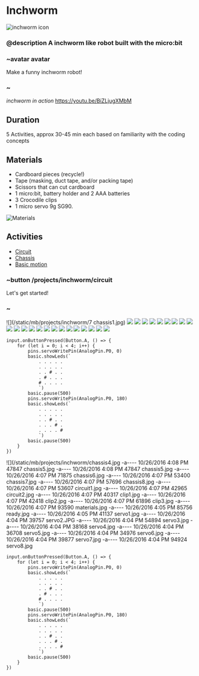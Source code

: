 
# Inchworm

![inchworm icon](/static/mb/projects/guitar.png)

### @description A inchworm like robot built with the micro:bit

### ~avatar avatar

Make a funny inchworm robot!

### ~
*inchworm in action*
https://youtu.be/BiZLjugXMbM

## Duration

5 Activities, approx 30-45 min each based on familiarity with the coding concepts

## Materials

* Cardboard pieces (recycle!)
* Tape (masking, duct tape, and/or packing tape)
* Scissors that can cut cardboard
* 1 micro:bit, battery holder and 2 AAA batteries
* 3 Crocodile clips
* 1 micro servo 9g SG90.

![Materials](/static/mb/projects/inchworm/materials.jpg)

## Activities

* [Circuit](/projects/inchworm/circuit)  
* [Chassis](/projects/inchworm/chassis)  
* [Basic motion](/projects/inchworm/motion)  

### ~button /projects/inchworm/circuit

Let's get started!

### ~

![](/static/mb/projects/inchworm/7 chassis1.jpg)
![](/static/mb/projects/inchworm/chassis2.jpg)
![](/static/mb/projects/inchworm/chassis3.jpg)
![](/static/mb/projects/inchworm/chassis4.jpg)
![](/static/mb/projects/inchworm/chassis5.jpg)
![](/static/mb/projects/inchworm/chassis5.jpg)
![](/static/mb/projects/inchworm/chassis6.jpg)
![](/static/mb/projects/inchworm/chassis7.jpg)
![](/static/mb/projects/inchworm/chassis8.jpg)
![](/static/mb/projects/inchworm/circuit1.jpg)
![](/static/mb/projects/inchworm/circuit2.jpg)
![](/static/mb/projects/inchworm/clip1.jpg)
![](/static/mb/projects/inchworm/clip2.jpg)
![](/static/mb/projects/inchworm/clip3.jpg)
![](/static/mb/projects/inchworm/materials.jpg)
![](/static/mb/projects/inchworm/ready.jpg)
![](/static/mb/projects/inchworm/servo1.jpg)
![](/static/mb/projects/inchworm/servo2.jpg)
![](/static/mb/projects/inchworm/servo3.jpg)
![](/static/mb/projects/inchworm/servo4.jpg)
![](/static/mb/projects/inchworm/servo5.jpg)
![](/static/mb/projects/inchworm/servo6.jpg)
![](/static/mb/projects/inchworm/servo7.jpg)
![](/static/mb/projects/inchworm/servo8.jpg)

```blocks
input.onButtonPressed(Button.A, () => {
    for (let i = 0; i < 4; i++) {
        pins.servoWritePin(AnalogPin.P0, 0)
        basic.showLeds(`
            . . . . .
            . . . . .
            . . # . .
            . # . . .
            # . . . .
            `)
        basic.pause(500)
        pins.servoWritePin(AnalogPin.P0, 180)
        basic.showLeds(`
            . . . . .
            . . . . .
            . . # . .
            . . . # .
            . . . . #
            `)
        basic.pause(500)
    }
})
```
![](/static/mb/projects/inchworm/chassis4.jpg
-a----       10/26/2016   4:08 PM          47847 chassis5.jpg
-a----       10/26/2016   4:08 PM          47847 chassis5.jpg
-a----       10/26/2016   4:07 PM          71875 chassis6.jpg
-a----       10/26/2016   4:07 PM          53400 chassis7.jpg
-a----       10/26/2016   4:07 PM          57696 chassis8.jpg
-a----       10/26/2016   4:07 PM          53607 circuit1.jpg
-a----       10/26/2016   4:07 PM          42965 circuit2.jpg
-a----       10/26/2016   4:07 PM          40317 clip1.jpg
-a----       10/26/2016   4:07 PM          42418 clip2.jpg
-a----       10/26/2016   4:07 PM          61896 clip3.jpg
-a----       10/26/2016   4:07 PM          93590 materials.jpg
-a----       10/26/2016   4:05 PM          85756 ready.jpg
-a----       10/26/2016   4:05 PM          41137 servo1.jpg
-a----       10/26/2016   4:04 PM          39757 servo2.JPG
-a----       10/26/2016   4:04 PM          54894 servo3.jpg
-a----       10/26/2016   4:04 PM          38168 servo4.jpg
-a----       10/26/2016   4:04 PM          36708 servo5.jpg
-a----       10/26/2016   4:04 PM          34976 servo6.jpg
-a----       10/26/2016   4:04 PM          39877 servo7.jpg
-a----       10/26/2016   4:04 PM          94924 servo8.jpg

```blocks
input.onButtonPressed(Button.A, () => {
    for (let i = 0; i < 4; i++) {
        pins.servoWritePin(AnalogPin.P0, 0)
        basic.showLeds(`
            . . . . .
            . . . . .
            . . # . .
            . # . . .
            # . . . .
            `)
        basic.pause(500)
        pins.servoWritePin(AnalogPin.P0, 180)
        basic.showLeds(`
            . . . . .
            . . . . .
            . . # . .
            . . . # .
            . . . . #
            `)
        basic.pause(500)
    }
})
```